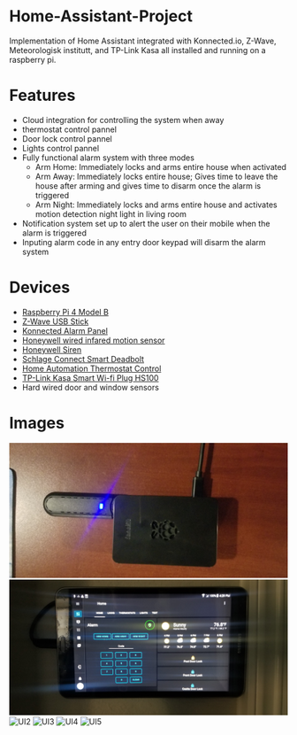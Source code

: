 # Home-Assistant-Project
Implementation of Home Assistant integrated with Konnected.io, Z-Wave, Meteorologisk institutt, and TP-Link Kasa all installed and running on a raspberry pi.
# Features
- Cloud integration for controlling the system when away
- thermostat control pannel
- Door lock control pannel
- Lights control pannel
- Fully functional alarm system with three modes
  - Arm Home: Immediately locks and arms entire house when activated 
  - Arm Away: Immediately locks entire house; Gives time to leave the house after arming and gives time to disarm once the alarm is triggered
  - Arm Night: Immediately locks and arms entire house and activates motion detection night light in living room
- Notification system set up to alert the user on their mobile when the alarm is triggered
- Inputing alarm code in any entry door keypad will disarm the alarm system
# Devices
- [Raspberry Pi 4 Model B](https://www.raspberrypi.org/products/raspberry-pi-4-model-b/)
- [Z-Wave USB Stick](https://www.getzooz.com/zooz-zst10-s2-stick.html)
- [Konnected Alarm Panel](https://konnected.io/collections/shop-now/products/6-zone-konnected-alarm-panel-siren-output)
- [Honeywell wired infared motion sensor](https://konnected.io/collections/shop-now/products/honeywell-wired-passive-infrared-pir-motion-sensor-1)
- [Honeywell Siren](https://konnected.io/collections/shop-now/products/honeywell-wave2-two-tone-siren)
- [Schlage Connect Smart Deadbolt](https://www.schlage.com/en/home/products/BE469NXCAMFFF.html)
- [Home Automation Thermostat Control](https://www.trane.com/residential/en/products/thermostats-and-controls/xl624/)
- [TP-Link Kasa Smart Wi-fi Plug HS100](https://www.hadevices.com/product/29)
- Hard wired door and window sensors
# Images
![Pi](https://github.com/AlecVosika/Home-Assistant-Project/blob/master/Images/Pi.jpg)
![UI1](https://github.com/AlecVosika/Home-Assistant-Project/blob/master/Images/UI1.jpg)
![UI2](https://github.com/AlecVosika/Home-Assistant-Project/blob/master/Images/Computer_UI1.jpg)
![UI3](https://github.com/AlecVosika/Home-Assistant-Project/blob/master/Images/Computer_UI2.jpg)
![UI4](https://github.com/AlecVosika/Home-Assistant-Project/blob/master/Images/Computer_UI3.jpg)
![UI5](https://github.com/AlecVosika/Home-Assistant-Project/blob/master/Images/Computer_UI4.jpg)
